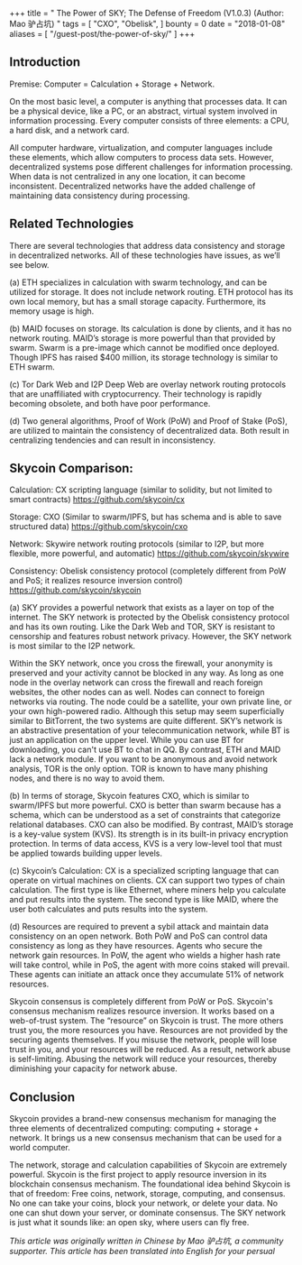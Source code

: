+++
title = " The Power of SKY; The Defense of Freedom (V1.0.3) (Author: Mao 驴占坑) "
tags = [
    "CXO",
    "Obelisk",
]
bounty = 0
date = "2018-01-08"
aliases = [
	"/guest-post/the-power-of-sky/"
]
+++

## Introduction

Premise: Computer = Calculation + Storage + Network.

On the most basic level, a computer is anything that processes data. It can be a physical device, like a PC, or an abstract, virtual system involved in information processing. Every computer consists of three elements: a CPU, a hard disk, and a network card.

All computer hardware, virtualization, and computer languages include these elements, which allow computers to process data sets. However, decentralized systems pose different challenges for information processing. When data is not centralized in any one location, it can become inconsistent. Decentralized networks have the added challenge of maintaining data consistency during processing.

## Related Technologies

There are several technologies that address data consistency and storage in decentralized networks. All of these technologies have issues, as we’ll see below.

(a) ETH specializes in calculation with swarm technology, and can be utilized for storage. It does not include network routing. ETH protocol has its own local memory, but has a small storage capacity. Furthermore, its memory usage is high.

(b) MAID focuses on storage. Its calculation is done by clients, and it has no network routing. MAID’s storage is more powerful than that provided by swarm. Swarm is a pre-image which cannot be modified once deployed. Though IPFS has raised $400 million, its storage technology is similar to ETH swarm.

(c) Tor Dark Web and I2P Deep Web are overlay network routing protocols that are unaffiliated with cryptocurrency. Their technology is rapidly becoming obsolete, and both have poor performance.

(d) Two general algorithms, Proof of Work (PoW) and Proof of Stake (PoS), are utilized to maintain the consistency of decentralized data. Both result in centralizing tendencies and can result in inconsistency.

## Skycoin Comparison:

Calculation: CX scripting language (similar to solidity, but not limited to smart contracts) https://github.com/skycoin/cx

Storage: CXO (Similar to swarm/IPFS, but has schema and is able to save structured data) https://github.com/skycoin/cxo

Network: Skywire network routing protocols (similar to I2P, but more flexible, more powerful, and automatic) https://github.com/skycoin/skywire

Consistency: Obelisk consistency protocol (completely different from PoW and PoS; it realizes resource inversion control) https://github.com/skycoin/skycoin

(a) SKY provides a powerful network that exists as a layer on top of the internet. The SKY network is protected by the Obelisk consistency protocol and has its own routing. Like the Dark Web and TOR, SKY is resistant to censorship and features robust network privacy. However, the SKY network is most similar to the I2P network.

Within the SKY network, once you cross the firewall, your anonymity is preserved and your activity cannot be blocked in any way. As long as one node in the overlay network can cross the firewall and reach foreign websites, the other nodes can as well. Nodes can connect to foreign networks via routing. The node could be a satellite, your own private line, or your own high-powered radio. Although this setup may seem superficially similar to BitTorrent, the two systems are quite different. SKY’s network is an abstractive presentation of your telecommunication network, while BT is just an application on the upper level. While you can use BT for downloading, you can't use BT to chat in QQ. By contrast, ETH and MAID lack a network module. If you want to be anonymous and avoid network analysis, TOR is the only option. TOR is known to have many phishing nodes, and there is no way to avoid them.

(b) In terms of storage, Skycoin features CXO, which is similar to swarm/IPFS but more powerful. CXO is better than swarm because has a schema, which can be understood as a set of constraints that categorize relational databases. CXO can also be modified. By contrast, MAID’s storage is a key-value system (KVS). Its strength is in its built-in privacy encryption protection. In terms of data access, KVS is a very low-level tool that must be applied towards building upper levels.

(c) Skycoin’s Calculation: CX is a specialized scripting language that can operate on virtual machines on clients. CX can support two types of chain calculation. The first type is like Ethernet, where miners help you calculate and put results into the system. The second type is like MAID, where the user both calculates and puts results into the system.

(d) Resources are required to prevent a sybil attack and maintain data consistency on an open network. Both PoW and PoS can control data consistency as long as they have resources. Agents who secure the network gain resources. In PoW, the agent who wields a higher hash rate will take control, while in PoS, the agent with more coins staked will prevail. These agents can initiate an attack once they accumulate 51% of network resources.

Skycoin consensus is completely different from PoW or PoS. Skycoin's consensus mechanism realizes resource inversion. It works based on a web-of-trust system. The “resource” on Skycoin is trust. The more others trust you, the more resources you have. Resources are not provided by the securing agents themselves. If you misuse the network, people will lose trust in you, and your resources will be reduced. As a result, network abuse is self-limiting. Abusing the network will reduce your resources, thereby diminishing your capacity for network abuse.

## Conclusion

Skycoin provides a brand-new consensus mechanism for managing the three elements of decentralized computing: computing + storage + network. It brings us a new consensus mechanism that can be used for a world computer.

The network, storage and calculation capabilities of Skycoin are extremely powerful. Skycoin is the first project to apply resource inversion in its blockchain consensus mechanism. The foundational idea behind Skycoin is that of freedom: Free coins, network, storage, computing, and consensus. No one can take your coins, block your network, or delete your data. No one can shut down your server, or dominate consensus. The SKY network is just what it sounds like: an open sky, where users can fly free.

*This article was originally written in Chinese by Mao 驴占坑, a community supporter. This article has been translated into English for your persual*

